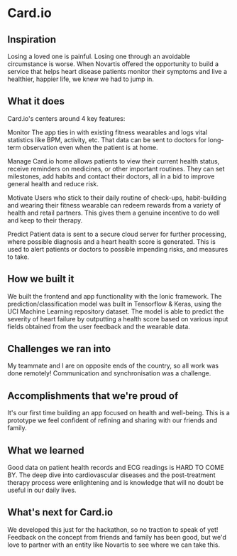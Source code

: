# Card.io

## Inspiration
Losing a loved one is painful. Losing one through an avoidable circumstance is worse. When Novartis offered the opportunity to build a service that helps heart disease patients monitor their symptoms and live a healthier, happier life, we knew we had to jump in.
## What it does
Card.io's centers around 4 key features:

Monitor
The app ties in with existing fitness wearables and logs vital statistics like BPM, activity, etc. That data can be sent to doctors for long-term observation even when the patient is at home.

Manage
Card.io home allows patients to view their current health status, receive reminders on medicines, or other important routines. They can set milestones, add habits and contact their doctors, all in a bid to improve general health and reduce risk.

Motivate
Users who stick to their daily routine of check-ups, habit-building and wearing their fitness wearable can redeem rewards from a variety of health and retail partners. This gives them a genuine incentive to do well and keep to their therapy.

Predict
Patient data is sent to a secure cloud server for further processing, where possible diagnosis and a heart health score is generated. This is used to alert patients or doctors to possible impending risks, and measures to take.
## How we built it
We built the frontend and app functionality with the Ionic framework.
The prediction/classification model was built in Tensorflow & Keras, using the UCI Machine Learning repository dataset.
The model is able to predict the severity of heart failure by outputting a health score based on various input fields obtained from the user feedback and the wearable data.
## Challenges we ran into
My teammate and I are on opposite ends of the country, so all work was done remotely! Communication and synchronisation was a challenge.
## Accomplishments that we're proud of
It's our first time building an app focused on health and well-being. This is a prototype we feel confident of refining and sharing with our friends and family.
## What we learned
Good data on patient health records and ECG readings is HARD TO COME BY. The deep dive into cardiovascular diseases and the post-treatment therapy process were enlightening and is knowledge that will no doubt be useful in our daily lives.
## What's next for Card.io
We developed this just for the hackathon, so no traction to speak of yet! Feedback on the concept from friends and family has been good, but we'd love to partner with an entity like Novartis to see where we can take this.
